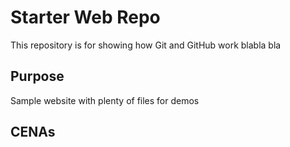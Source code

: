 # Starter Web Repo

This repository is for showing how Git and GitHub work
blabla bla
## Purpose

Sample website with plenty of files for demos

## CENAs